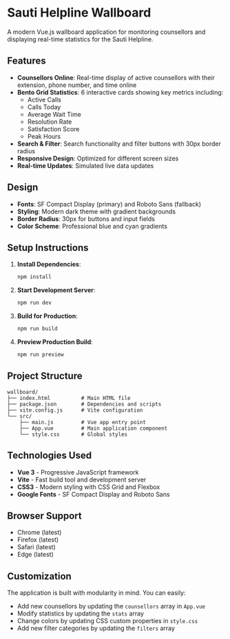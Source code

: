 # Sauti Helpline Wallboard

A modern Vue.js wallboard application for monitoring counsellors and displaying real-time statistics for the Sauti Helpline.

## Features

- **Counsellors Online**: Real-time display of active counsellors with their extension, phone number, and time online
- **Bento Grid Statistics**: 6 interactive cards showing key metrics including:
  - Active Calls
  - Calls Today
  - Average Wait Time
  - Resolution Rate
  - Satisfaction Score
  - Peak Hours
- **Search & Filter**: Search functionality and filter buttons with 30px border radius
- **Responsive Design**: Optimized for different screen sizes
- **Real-time Updates**: Simulated live data updates

## Design

- **Fonts**: SF Compact Display (primary) and Roboto Sans (fallback)
- **Styling**: Modern dark theme with gradient backgrounds
- **Border Radius**: 30px for buttons and input fields
- **Color Scheme**: Professional blue and cyan gradients

## Setup Instructions

1. **Install Dependencies**:
   ```bash
   npm install
   ```

2. **Start Development Server**:
   ```bash
   npm run dev
   ```

3. **Build for Production**:
   ```bash
   npm run build
   ```

4. **Preview Production Build**:
   ```bash
   npm run preview
   ```

## Project Structure

```
wallboard/
├── index.html          # Main HTML file
├── package.json        # Dependencies and scripts
├── vite.config.js      # Vite configuration
└── src/
    ├── main.js         # Vue app entry point
    ├── App.vue         # Main application component
    └── style.css       # Global styles
```

## Technologies Used

- **Vue 3** - Progressive JavaScript framework
- **Vite** - Fast build tool and development server
- **CSS3** - Modern styling with CSS Grid and Flexbox
- **Google Fonts** - SF Compact Display and Roboto Sans

## Browser Support

- Chrome (latest)
- Firefox (latest)
- Safari (latest)
- Edge (latest)

## Customization

The application is built with modularity in mind. You can easily:
- Add new counsellors by updating the `counsellors` array in `App.vue`
- Modify statistics by updating the `stats` array
- Change colors by updating CSS custom properties in `style.css`
- Add new filter categories by updating the `filters` array

